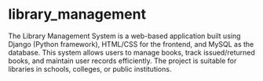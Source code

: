 # library_management
The Library Management System is a web-based application built using Django (Python framework), HTML/CSS for the frontend, and MySQL as the database. This system allows users to manage books, track issued/returned books, and maintain user records efficiently. The project is suitable for libraries in schools, colleges, or public institutions.
